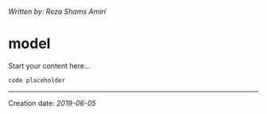 _Written by: Reza Shams Amiri_
# model

Start your content here...

``` sh
code placeholder
```

* * *
Creation date: _2019-06-05_
